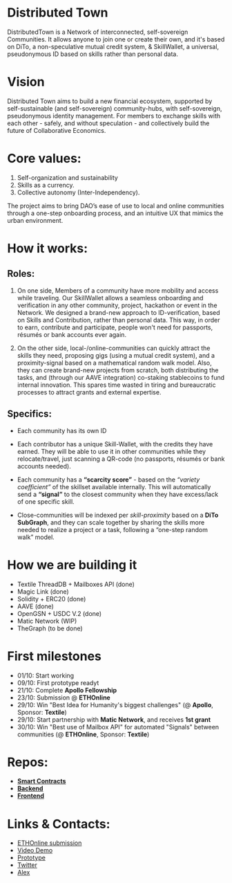 # Distributed Town
DistributedTown is a Network of interconnected, self-sovereign Communities. It allows anyone to join one or create their own, and it's based on DiTo, a non-speculative mutual credit system, & SkillWallet, a universal, pseudonymous ID based on skills rather than personal data.

# Vision 
Distributed Town aims to build a new financial ecosystem, supported by self-sustainable (and self-sovereign) community-hubs, with self-sovereign, pseudonymous identity management. For members to exchange skills with each other - safely, and without speculation - and collectively build the future of Collaborative Economics.

# Core values:
1. Self-organization and sustainability
2. Skills as a currency. 
3. Collective autonomy (Inter-Independency). 

The project aims to bring DAO’s ease of use to local and online communities through a one-step onboarding process, and an intuitive UX that mimics the urban environment.

# How it works:
## Roles:
1. On one side, Members of a community have more mobility and access while traveling. Our SkillWallet allows a seamless onboarding and verification in any other community, project, hackathon or event in the Network. We designed a brand-new approach to ID-verification, based on Skills and Contribution, rather than personal data. This way, in order to earn, contribute and participate, people won't need for passports, résumés or bank accounts ever again.

2. On the other side, local-/online-communities can quickly attract the skills they need, proposing gigs (using a mutual credit system), and a proximity-signal based on a mathematical random walk model. Also, they can create brand-new projects from scratch, both distributing the tasks, and (through our AAVE integration) co-staking stablecoins to fund internal innovation. This spares time wasted in tiring and bureaucratic processes to attract grants and external expertise.

## Specifics:
- Each community has its own ID
- Each contributor has a unique Skill-Wallet, with the credits they have earned. They will be able to use it in other communities while they relocate/travel, just scanning a QR-code (no passports, résumés or bank accounts needed).
- Each community has a __“scarcity score”__ - based on the *“variety coefficient”* of the skillset available internally. This will automatically send a __“signal”__ to the closest community when they have excess/lack of one specific skill. 

- Close-communities will be indexed per *skill-proximity* based on a __DiTo SubGraph__, and they can scale together by sharing the skills more needed to realize a project or a task, following a “one-step random walk” model.


# How we are building it
- Textile ThreadDB + Mailboxes API (done)
- Magic Link (done)
- Solidity + ERC20 (done)
- AAVE (done)
- OpenGSN + USDC V.2 (done)
- Matic Network (WIP)
- TheGraph (to be done)

# First milestones
- 01/10: Start working
- 09/10: First prototype readyt
- 21/10: Complete __Apollo Fellowship__
- 23/10: Submission @ __ETHOnline__
- 29/10: Win "Best Idea for Humanity's biggest challenges" (@ __Apollo__, Sponsor: __Textile__)
- 29/10: Start partnership with __Matic Network__, and receives __1st grant__
- 30/10: Win "Best use of Mailbox API" for automated "Signals" between communities (@ __ETHOnline__, Sponsor: __Textile__)

# Repos:
- [**Smart Contracts**](https://github.com/DistributedTown/distributed-town-smart-contracts)
- [**Backend**](https://github.com/DistributedTown/distributed-town-backend)
- [**Frontend**](https://github.com/DistributedTown/distributed-town-frontend)

# Links & Contacts:
- [ETHOnline submission](https://hack.ethglobal.co/showcase/distributedtown-rec4JRV38UV4tnA7P)
- [Video Demo](https://www.youtube.com/watch?v=yh7oiAbGNck)
- [Prototype](https://distributed.town)
- [Twitter](https://twitter.com/DistributedTown)
- [Alex](https://t.me/jabyl)

